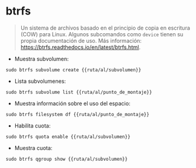 # btrfs

> Un sistema de archivos basado en el principio de copia en escritura (COW) para Linux.
> Algunos subcomandos como `device` tienen su propia documentación de uso.
> Más información: <https://btrfs.readthedocs.io/en/latest/btrfs.html>.

- Muestra subvolumen:

`sudo btrfs subvolume create {{ruta/al/subvolumen}}`

- Lista subvolumenes:

`sudo btrfs subvolume list {{ruta/al/punto_de_montaje}}`

- Muestra información sobre el uso del espacio:

`sudo btrfs filesystem df {{ruta/al/punto_de_montaje}}`

- Habilita cuota:

`sudo btrfs quota enable {{ruta/al/subvolumen}}`

- Muestra cuota:

`sudo btrfs qgroup show {{ruta/al/subvolumen}}`
